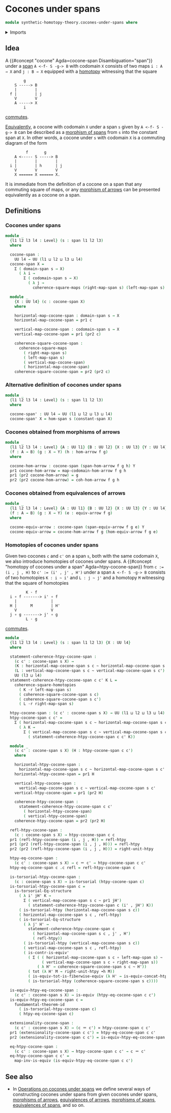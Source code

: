 # Cocones under spans

```agda
module synthetic-homotopy-theory.cocones-under-spans where
```

<details><summary>Imports</summary>

```agda
open import foundation.commuting-squares-of-homotopies
open import foundation.dependent-pair-types
open import foundation.diagonal-spans
open import foundation.equivalences-arrows
open import foundation.fundamental-theorem-of-identity-types
open import foundation.homotopies
open import foundation.homotopy-induction
open import foundation.morphisms-arrows
open import foundation.morphisms-spans
open import foundation.spans
open import foundation.structure-identity-principle
open import foundation.universe-levels
open import foundation.whiskering-homotopies

open import foundation-core.commuting-squares-of-maps
open import foundation-core.contractible-types
open import foundation-core.equivalences
open import foundation-core.function-types
open import foundation-core.functoriality-dependent-pair-types
open import foundation-core.identity-types
open import foundation-core.torsorial-type-families
```

</details>

## Idea

A {{#concept "cocone" Agda=cocone-span Disambiguation="span"}} under a [span](foundation.spans.md) `A <-f- S -g-> B` with codomain
`X` consists of two maps `i : A → X` and `j : B → X` equipped with a
[homotopy](foundation.homotopies.md) witnessing that the square

```text
        g
    S -----> B
    |        |
  f |        | j
    V        V
    A -----> X
        i
```

[commutes](foundation.commuting-squares-of-maps.md).

[Equivalently](foundation-core.equivalences.md), a cocone with codomain `X` under a span `s` given by
`A <-f- S -g-> B` can be described as a
[morphism of spans](foundation.morphisms-spans.md) from `s` into the constant
span at `X`. In other words, a cocone under `s` with codomain `X` is a commuting
diagram of the form

```text
         f       g
    A <----- S -----> B
    |        |        |
  i |        | h      | j
    V        V        V
    X ====== X ====== X.
```

It is immediate from the definition of a cocone on a span that any commuting square of maps, or any [morphism of arrows](foundation.morphisms-arrows.md) can be presented equivalently as a cocone on a span.

## Definitions

### Cocones under spans

```agda
module _
  {l1 l2 l3 l4 : Level} (s : span l1 l2 l3)
  where

  cocone-span :
    UU l4 → UU (l1 ⊔ l2 ⊔ l3 ⊔ l4)
  cocone-span X =
    Σ ( domain-span s → X)
      ( λ i →
        Σ ( codomain-span s → X)
          ( λ j →
            coherence-square-maps (right-map-span s) (left-map-span s) j i))

  module _
    {X : UU l4} (c : cocone-span X)
    where

    horizontal-map-cocone-span : domain-span s → X
    horizontal-map-cocone-span = pr1 c

    vertical-map-cocone-span : codomain-span s → X
    vertical-map-cocone-span = pr1 (pr2 c)

    coherence-square-cocone-span :
      coherence-square-maps
        ( right-map-span s)
        ( left-map-span s)
        ( vertical-map-cocone-span)
        ( horizontal-map-cocone-span)
    coherence-square-cocone-span = pr2 (pr2 c)
```

### Alternative definition of cocones under spans

```agda
module _
  {l1 l2 l3 l4 : Level} (s : span l1 l2 l3)
  where

  cocone-span' : UU l4 → UU (l1 ⊔ l2 ⊔ l3 ⊔ l4)
  cocone-span' X = hom-span s (constant-span X)
```

### Cocones obtained from morphisms of arrows

```agda
module _
  {l1 l2 l3 l4 : Level} {A : UU l1} {B : UU l2} {X : UU l3} {Y : UU l4}
  (f : A → B) (g : X → Y) (h : hom-arrow f g)
  where

  cocone-hom-arrow : cocone-span (span-hom-arrow f g h) Y
  pr1 cocone-hom-arrow = map-codomain-hom-arrow f g h
  pr1 (pr2 cocone-hom-arrow) = g
  pr2 (pr2 cocone-hom-arrow) = coh-hom-arrow f g h
```

### Cocones obtained from equivalences of arrows

```agda
module _
  {l1 l2 l3 l4 : Level} {A : UU l1} {B : UU l2} {X : UU l3} {Y : UU l4}
  (f : A → B) (g : X → Y) (e : equiv-arrow f g)
  where

  cocone-equiv-arrow : cocone-span (span-equiv-arrow f g e) Y
  cocone-equiv-arrow = cocone-hom-arrow f g (hom-equiv-arrow f g e)
```

### Homotopies of cocones under spans

Given two cocones `c` and `c'` on a span `s`, both with the same codomain `X`, we also introduce homotopies of cocones under spans. A {{#concept "homotopy of cocones under a span" Agda=htpy-cocone-span}} from `c := (i , j , H)` to `c' := (i' , j' , H')` under a span `A <-f- S -g-> B` consists of two homotopies `K : i ~ i'` and `L : j ~ j'` and a homotopy `M` witnessing that the square of homotopies

```text
         K · f
  i ∘ f -------> i' ∘ f
    |               |
  H |      M        | H'
    V               V
  j ∘ g -------> j' ∘ g
         L · g
```

[commutes](foundation.commuting-squares-homotopies.md).

```agda
module _
  {l1 l2 l3 l4 : Level} (s : span l1 l2 l3) {X : UU l4}
  where

  statement-coherence-htpy-cocone-span :
    (c c' : cocone-span s X) →
    (K : horizontal-map-cocone-span s c ~ horizontal-map-cocone-span s c')
    (L : vertical-map-cocone-span s c ~ vertical-map-cocone-span s c') →
    UU (l3 ⊔ l4)
  statement-coherence-htpy-cocone-span c c' K L =
    coherence-square-homotopies
      ( K ·r left-map-span s)
      ( coherence-square-cocone-span s c)
      ( coherence-square-cocone-span s c')
      ( L ·r right-map-span s)

  htpy-cocone-span : (c c' : cocone-span s X) → UU (l1 ⊔ l2 ⊔ l3 ⊔ l4)
  htpy-cocone-span c c' =
    Σ ( horizontal-map-cocone-span s c ~ horizontal-map-cocone-span s c')
      ( λ K →
        Σ ( vertical-map-cocone-span s c ~ vertical-map-cocone-span s c')
          ( statement-coherence-htpy-cocone-span c c' K))

  module _
    (c c' : cocone-span s X) (H : htpy-cocone-span c c')
    where

    horizontal-htpy-cocone-span :
      horizontal-map-cocone-span s c ~ horizontal-map-cocone-span s c'
    horizontal-htpy-cocone-span = pr1 H

    vertical-htpy-cocone-span :
      vertical-map-cocone-span s c ~ vertical-map-cocone-span s c'
    vertical-htpy-cocone-span = pr1 (pr2 H)

    coherence-htpy-cocone-span :
      statement-coherence-htpy-cocone-span c c'
        ( horizontal-htpy-cocone-span)
        ( vertical-htpy-cocone-span)
    coherence-htpy-cocone-span = pr2 (pr2 H)

  refl-htpy-cocone-span :
    (c : cocone-span s X) → htpy-cocone-span c c
  pr1 (refl-htpy-cocone-span (i , j , H)) = refl-htpy
  pr1 (pr2 (refl-htpy-cocone-span (i , j , H))) = refl-htpy
  pr2 (pr2 (refl-htpy-cocone-span (i , j , H))) = right-unit-htpy

  htpy-eq-cocone-span :
    (c c' : cocone-span s X) → c ＝ c' → htpy-cocone-span c c'
  htpy-eq-cocone-span c .c refl = refl-htpy-cocone-span c

  is-torsorial-htpy-cocone-span :
    (c : cocone-span s X) → is-torsorial (htpy-cocone-span c)
  is-torsorial-htpy-cocone-span c =
    is-torsorial-Eq-structure
      ( λ i' jH' K →
        Σ ( vertical-map-cocone-span s c ~ pr1 jH')
          ( statement-coherence-htpy-cocone-span c (i' , jH') K))
      ( is-torsorial-htpy (horizontal-map-cocone-span s c))
      ( horizontal-map-cocone-span s c , refl-htpy)
      ( is-torsorial-Eq-structure
        ( λ j' H' →
          statement-coherence-htpy-cocone-span c
            ( horizontal-map-cocone-span s c , j' , H')
            ( refl-htpy))
        ( is-torsorial-htpy (vertical-map-cocone-span s c))
        ( vertical-map-cocone-span s c , refl-htpy)
        ( is-contr-is-equiv'
          ( Σ ( ( horizontal-map-cocone-span s c ∘ left-map-span s) ~
                ( vertical-map-cocone-span s c ∘ right-map-span s))
              ( λ H' → coherence-square-cocone-span s c ~ H'))
          ( tot (λ H' M → right-unit-htpy ∙h M))
          ( is-equiv-tot-is-fiberwise-equiv (λ H' → is-equiv-concat-htpy _ _))
          ( is-torsorial-htpy (coherence-square-cocone-span s c))))

  is-equiv-htpy-eq-cocone-span :
    (c c' : cocone-span s X) → is-equiv (htpy-eq-cocone-span c c')
  is-equiv-htpy-eq-cocone-span c =
    fundamental-theorem-id
      ( is-torsorial-htpy-cocone-span c)
      ( htpy-eq-cocone-span c)

  extensionality-cocone-span :
    (c c' : cocone-span s X) → (c ＝ c') ≃ htpy-cocone-span c c'
  pr1 (extensionality-cocone-span c c') = htpy-eq-cocone-span c c'
  pr2 (extensionality-cocone-span c c') = is-equiv-htpy-eq-cocone-span c c'

  eq-htpy-cocone-span :
    (c c' : cocone-span s X) → htpy-cocone-span c c' → c ＝ c'
  eq-htpy-cocone-span c c' =
    map-inv-is-equiv (is-equiv-htpy-eq-cocone-span c c')
```

## See also

- In [Operations on cocones under spans](synthetic-homotopy-theory.operations-cocones-under-spans.md) we define several ways of constructing cocones under spans from given cocones under spans, [morphisms of arrows](foundation.morphisms-arrows.md), [equivalences of arrows](foundation.equivalences-arrows.md), [morphisms of spans](foundation.morphisms-spans.md), [equivalences of spans](foundation.equivalences-spans.md), and so on.
